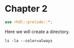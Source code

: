 # Chapter 2
```rust
use rhdl::prelude::*;
```

Here we will create a directory.

```rhdl-shell
ls -la --color=always
```
